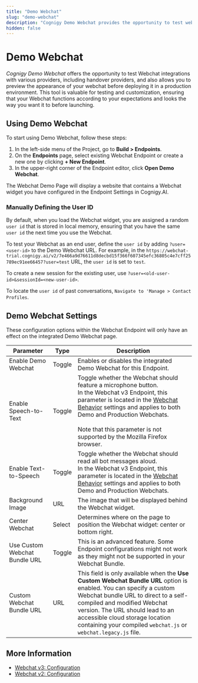 ```yaml
---
title: "Demo Webchat"
slug: "demo-webchat"
description: "Cognigy Demo Webchat provides the opportunity to test webchat integrations with various providers, including handover providers, and also allows you to preview the appearance of your webchat before deploying it in a production environment."
hidden: false
---
```


# Demo Webchat

_Cognigy Demo Webchat_ offers the opportunity to test Webchat integrations with various providers, including handover providers, and also allows you to preview the appearance of your webchat before deploying it in a production environment. This tool is valuable for testing and customization, ensuring that your Webchat functions according to your expectations and looks the way you want it to before launching.

## Using Demo Webchat

To start using Demo Webchat, follow these steps:

1. In the left-side menu of the Project, go to **Build > Endpoints**.
2. On the **Endpoints** page, select existing Webchat Endpoint or create a new one by clicking **+ New Endpoint**.
3. In the upper-right corner of the Endpoint editor, click **Open Demo Webchat**.

The Webchat Demo Page will display a website that contains a Webchat widget you have configured in the Endpoint Settings in Cognigy.AI.

### Manually Defining the User ID

By default, when you load the Webchat widget, you are assigned a random `user id` that is stored in local memory, ensuring that you have the same `user id` the next time you use the Webchat.

To test your Webchat as an end user, define the `user id` by adding `?user=<user-id>` to the Demo Webchat URL.
For example, in the
`https://webchat-trial.cognigy.ai/v2/7e466a9d76611d8decbd15f366f607345efc36805c4e7cff25789ec91ee66457?user=test` URL,
the `user id` is set to `test`.

To create a new session for the existing user, use `?user=<old-user-id>&sessionId=<new-user-id>`.

To locate the `user id` of past conversations, `Navigate to 'Manage > Contact Profiles`.

## Demo Webchat Settings

These configuration options within the Webchat Endpoint will only have an effect on the integrated Demo Webchat page.

| Parameter                     | Type   | Description                                                                                                                                                                                                                                                                                                                             |
|-------------------------------|--------|-----------------------------------------------------------------------------------------------------------------------------------------------------------------------------------------------------------------------------------------------------------------------------------------------------------------------------------------|
| Enable Demo Webchat           | Toggle | Enables or disables the integrated Demo Webchat for this Endpoint.                                                                                                                                                                                                                                                                      |
| Enable Speech-to-Text         | Toggle | Toggle whether the Webchat should feature a microphone button. <br> In the Webchat v3 Endpoint, this parameter is located in the [Webchat Behavior](v3/configuration.md#webchat-behavior) settings and applies to both Demo and Production Webchats. <br><br> Note that this parameter is not supported by the Mozilla Firefox browser. |
| Enable Text-to-Speech         | Toggle | Toggle whether the Webchat should read all bot messages aloud. <br> In the Webchat v3 Endpoint, this parameter is located in the [Webchat Behavior](v3/configuration.md#webchat-behavior) settings and applies to both Demo and Production Webchats.                                                                                    |
| Background Image              | URL    | The image that will be displayed behind the Webchat widget.                                                                                                                                                                                                                                                                             |
| Center Webchat                | Select | Determines where on the page to position the Webchat widget: center or bottom right.                                                                                                                                                                                                                                                    |
| Use Custom Webchat Bundle URL | Toggle | This is an advanced feature. Some Endpoint configurations might not work as they might not be supported in your Webchat Bundle.                                                                                                                                                                                                         |
| Custom Webchat Bundle URL     | URL    | This field is only available when the **Use Custom Webchat Bundle URL** option is enabled. You can specify a custom Webchat bundle URL to direct to a self-compiled and modified Webchat version. The URL should lead to an accessible cloud storage location containing your compiled `webchat.js` or `webchat.legacy.js` file.        |

## More Information

- [Webchat v3: Configuration](v3/configuration.md)
- [Webchat v2: Configuration](v2/configuration.md)